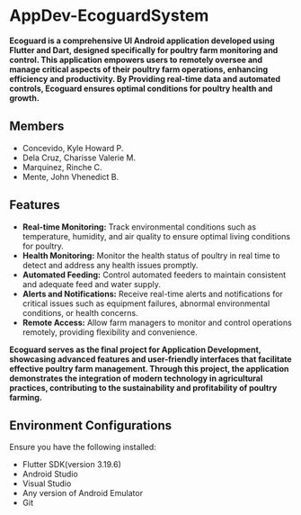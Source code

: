# AppDev-EcoguardSystem

**Ecoguard is a comprehensive UI Android application developed using Flutter and Dart, designed specifically for poultry farm monitoring and control. This application empowers users to remotely oversee and manage critical aspects of their poultry farm operations, enhancing efficiency and productivity. 
By Providing real-time data and automated controls, Ecoguard ensures optimal conditions for poultry health and growth.**

## Members
* Concevido, Kyle Howard P.
* Dela Cruz, Charisse Valerie M.
* Marquinez, Rinche C.
* Mente, John Vhenedict B.
## Features
* **Real-time Monitoring:** Track environmental conditions such as temperature, humidity, and air quality to ensure optimal living conditions for poultry.
* **Health Monitoring:** Monitor the health status of poultry in real time to detect and address any health issues promptly.
* **Automated Feeding:** Control automated feeders to maintain consistent and adequate feed and water supply.
* **Alerts and Notifications:** Receive real-time alerts and notifications for critical issues such as equipment failures, abnormal environmental conditions, or health concerns.
* **Remote Access:** Allow farm managers to monitor and control operations remotely, providing flexibility and convenience.

**Ecoguard serves as the final project for Application Development, showcasing advanced features and user-friendly interfaces that facilitate effective poultry farm management. Through this project, the application demonstrates the integration of modern technology in agricultural practices, contributing to the sustainability and profitability of poultry farming.**

## Environment Configurations
Ensure you have the following installed:
* Flutter SDK(version 3.19.6)
* Android Studio
* Visual Studio
* Any version of Android Emulator
* Git
